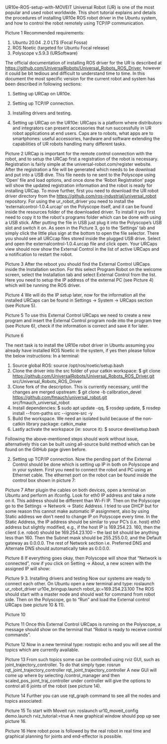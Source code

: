 UR10e-ROS-setup-with-MOVEIT
Universal Robot (UR) is one of the most popular and used robot worldwide. This short tutorial explains and details the procedures of installing UR10e ROS robot driver in the Ubuntu system, and how to control the robot remotely using TCP/IP communication. 

 
Picture 1
Recommended requirements:
1.	Ubuntu 20.04 .2.0 LTS (Focal Fossa)
2.	ROS Noetic (targeted for Ubuntu Focal release)
3.	Polyscope v.5.9.3 (URSoftware)

The official documentation of installing ROS driver for the UR is described at https://github.com/UniversalRobots/Universal_Robots_ROS_Driver, however it could be bit tedious and difficult to understand time to time. In this document the most specific version for the current robot and system has been described in following sections:
1.	Setting up URCap on UR10e.
2.	Setting up TCP/IP connection. 
3.	Installing drivers and testing. 



1.	Setting up URCap on the UR10e:
URCaps is a platform where distributors and integrators can present accessories that run successfully in UR robot applications at end users. Caps are to robots, what apps are to smartphones: useful accessories, hardware and software extending the capabilities of UR robots handling many different tasks. 
	 
Picture 2
URCap is important for the remote control connection with the robot, and to setup the URCap first a registration of the robot is necessary. Registration is fairly simple at the universal-robot.com/register website. After the registration a file will be generated which needs to be download and put into a USB dive. This file needs to ne sent to the Polyscope using ‘Open’ file and load options, and once done the ‘Robot Registration’ page will show the updated registration information and the robot is ready for installing URCap. 
To move further, first you need to download the UR robot driver directory from the https://github.com/ros-industrial/universal_robot repository. 
For using the ur_robot_driver you need to install the ‘externalcontrol-1.0.4.urcap’ on the Polyscope itself, and it can be found inside the resources folder of the downloaded driver. To install it you first need to copy it to the robot's programs folder which can be done with using a USB stick. 
After putting the file in USB just plug it into the Polyscope’s USB slot and switch it on. As seen in the Picture 3, go to the ‘Settings’ tab and simply click the little plus sign at the bottom to open the file selector. There you should see all URCcap files stored inside the plugged USB drive. Select and open the externalcontrol-1.0.4.urcap file and click open. Your URCaps view should now show the External Control in the list of active URCaps and a notification to restart the robot. 
 
Picture 3 
After the reboot you should find the External Control URCaps inside the Installation section. For this select Program Robot on the welcome screen, select the Installation tab and select External Control from the list. Here you need to setup the IP address of the external PC (see Picture 4) which will be running the ROS driver.
 
Picture 4
We will do the IP setup later, now for the information all the installed URCaps can be found in Settings -> System -> URCaps section (see Picture 5). 

 
Picture 5
To use this External Control URCaps we need to create a new program and insert the External Control program node into the program tree (see Picture 6), check if the information is correct and save it for later. 
 
Picture 6

The next task is to install the UR10e robot driver in Ubuntu assuming you already have installed ROS Noetic in the system, if yes then please follow the below instructions:
In a terminal:
1.	Source global ROS: source /opt/ros/noetic/setup.bash
2.	Clone the driver into the src folder of your catkin workspace: $ git clone https://github.com/UniversalRobots/Universal_Robots_ROS_Driver.git src/Universal_Robots_ROS_Driver
3.	Clone fork of the description. This is currently necessary, until the changes are merged upstream: $ git clone -b calibration_devel https://github.com/fmauch/universal_robot.git src/fmauch_universal_robot
4.	Install dependencies: $ sudo apt update -qq, $ rosdep update, $ rosdep install --from-paths src --ignore-src -y
5.	Build the workspace. We need an isolated build because of the non-catkin library package: catkin_make
6.	Lastly activate the workspace (ie: source it): $ source devel/setup.bash

Following the above-mentioned steps should work without issue, alternatively this can be built using all-source build method which can be found on the GitHub page given before.   

2.	Setting up TCP/IP connection. 
Now the pending part of the External Control should be done which is setting up IP in both on Polyscope and in your system. 
First you need to connect the robot and PC using an Ethernet cable. The ethernet port on the robot can be found inside the control box shown in picture 7: 
 
Picture 7
After plugin the cables on both devices, open a terminal on Ubuntu and perform an ifconfig. Look for eth0 IP address and take a note on it. This address should be different than Wi-Fi IP. 
Then on the Polyscope go to the Settings -> Network -> Static Address. I tried to use DHCP but for some reason this cannot make automatic IP assignment, also by using Static address we don’t need to change IP on Polyscope every time. 
In the Static Address, the IP address should be similar to your PC’s (i.e. host) eth0 address but slightly modified, e.g., if the host IP is 169.254.23. 160, then the client (i.e. robot) should be 169.254.23.100 – the last bit should be anything less than 160. 
Then the Subnet mask should be 255.255.0.0, and the Default gateway as 0.0.0.0. The rest of Network section i.e. Preferred DNS and Alternate DNS should automatically take as 0.0.0.0. 
 
Picture 8
If everything goes okay, then Polyscope will show that “Network is connected”, now if you click on Setting -> About, a new screen with the assigned IP will show: 
 
 Picture 9
3.	Installing drivers and testing
Now our systems are ready to connect each other. On Ubuntu open a new terminal and type: 
roslaunch ur_robot_driver ur10e_bringup.launch robot_ip:=169.254.23.100
The ROS should start with a master node and should wait for command from robot side.  Then on the Polyscope, go to “Run” and load the External control URCaps (see picture 10 & 11). 
 
Picture 10
 
Picture 11
Once this External Control URCaps is running on the Polyscope, a message should show on the terminal that “Robot is ready to receive control commands”. 
 
Picture 12
Now in a new terminal type: rostopic echo and you will see all the topics which are currently available.
 
Picture 13
From such topics some can be controlled using rviz GUI, such as joint_trajectory_controller. To do that simply type: rosrun rqt_joint_trajectory_controller rqt_joint_trajectory_controller
A new GUI will come up where by selecting /control_manager and then scaled_pos_joint_traj_controller under controller will give the options to control all 6 joints of the robot (see picture 14). 
   
Picture 14
Further you can use rqt_graph command to see all the nodes and topics associated: 
 
Picture 15
To start with Moveit run: roslaunch ur10_moveit_config demo.launch rviz_tutorial:=true
A new graphical window should pop up see picture 16.
 
Picture 16
Here robot pose is followed by the real robot in real time and graphical planning for joints and end-effector is possible. 


   


